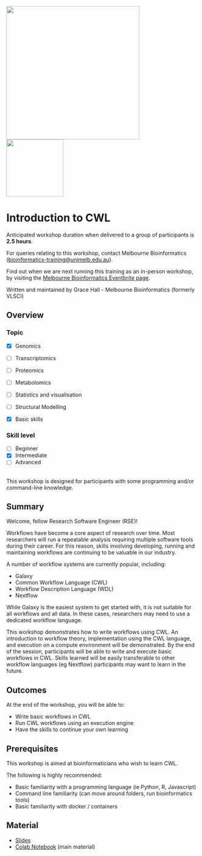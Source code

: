 
<img src='https://www.melbournebioinformatics.org.au/wp-content/themes/_vlsci/images/logos.png' style="width:350px; padding-right:50px"><img src='https://d2glwx35mhbfwf.cloudfront.net/v13.3.2/logo-with-padding.svg' style="width:150px">

# Introduction to CWL

Anticipated workshop duration when delivered to a group of participants is **2.5 hours**.

For queries relating to this workshop, contact Melbourne Bioinformatics (bioinformatics-training@unimelb.edu.au).

Find out when we are next running this training as an in-person workshop, by visiting the [Melbourne Bioinformaitcs Eventbrite page](https://www.eventbrite.com.au/o/melbourne-bioinformatics-13058846490).

Written and maintained by Grace Hall - Melbourne Bioinformatics (formerly VLSCI)


## Overview

### Topic

* [x] Genomics
* [ ] Transcriptomics
* [ ] Proteomics
* [ ] Metabolomics
* [ ] Statistics and visualisation
* [ ] Structural Modelling
* [x] Basic skills


### Skill level

* [ ] Beginner  
* [x] Intermediate  
* [ ] Advanced  

<br>
This workshop is designed for participants with some programming and/or command-line knowledge.

## Summary

Welcome, fellow Research Software Engineer (RSE)! 

Workflows have become a core aspect of research over time. Most researchers will run a repeatable analysis requiring multiple software tools during their career. For this reason, skills involving developing, running and maintaining workflows are continuing to be valuable in our industry. 

A number of workflow systems are currently popular, including:
- Galaxy
- Common Workflow Language (CWL)
- Workflow Description Language (WDL)
- Nextflow

While Galaxy is the easiest system to get started with, it is not suitable for all workflows and all data. In these cases, researchers may need to use a dedicated workflow language.

This workshop demonstrates how to write workflows using CWL. An introduction to workflow theory, implementation using the CWL language, and execution on a compute environment will be demonstrated. By the end of the session, participants will be able to write and execute basic workflows in CWL. Skills learned will be easily transferable to other workflow languages (eg Nextflow) participants may want to learn in the future.


## Outcomes
At the end of the workshop, you will be able to:

- Write basic workflows in CWL
- Run CWL workflows using an execution engine
- Have the skills to continue your own learning


## Prerequisites
This workshop is aimed at bioinformaticians who wish to learn CWL.

The following is highly recommended:

- Basic familiarity with a programming language (ie Python, R, Javascript)
- Command line familiarity (can move around folders, run bioinformatics tools)
- Basic familiarity with docker / containers

## Material

- [Slides](https://drive.google.com/file/d/1OXhhr6QLVYtSFaA8KCdmh7vclZkJ22I4/view?usp=sharing)
- [Colab Notebook](https://colab.research.google.com/drive/1lWG6UfVMQaE-NeX4EwTBAT_iV6JwPqpi?usp=sharing) (main material)
